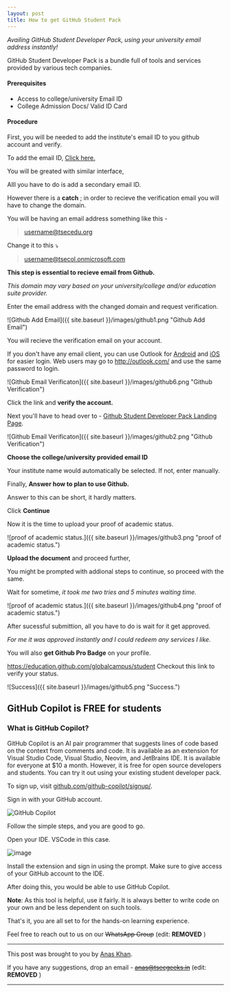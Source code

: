 ```yaml
---
layout: post
title: How to get GitHub Student Pack
---
```


_Availing GitHub Student Developer Pack, using your university email address instantly!_

GitHub Student Developer Pack is a bundle full of tools and services provided by various tech companies.

#### Prerequisites

- Access to college/university Email ID
- College Admission Docs/ Valid ID Card

#### Procedure

First, you will be needed to add the institute's email ID to you github account and verify.

To add the email ID, [Click here.](https://github.com/email)

You will be greated with similar interface,

Alll you have to do is add a secondary email ID.

However there is a **catch** ; in order to recieve the verification email you will have to change the domain.

You will be having an email address something like this -

> username@tsecedu.org 

Change it to this ⤵️

> username@tsecol.onmicrosoft.com

**This step is essential to recieve email from Github.**

_This domain may vary based on your university/college and/or education suite provider._

Enter the email address with the changed domain and request verification.

![Github Add Email]({{ site.baseurl }}/images/github1.png "Github Add Email")

You will recieve the verification email on your account.

If you don't have any email client, you can use Outlook for [Android](https://play.google.com/store/apps/details?id=com.microsoft.office.outlook) and [iOS](https://apps.apple.com/us/app/microsoft-outlook/id951937596) for easier login. Web users may go to <http://outlook.com/> and use the same password to login.

![Github Email Verificaton]({{ site.baseurl }}/images/github6.png "Github Verification")

Click the link and **verify the account.**

Next you'll have to head over to - [Github Student Developer Pack Landing Page](https://education.github.com/discount_requests/student_application).

![Github Email Verificaton]({{ site.baseurl }}/images/github2.png "Github Verification")

**Choose the college/university provided email ID**

Your institute name would automatically be selected.
If not, enter manually.

Finally, **Answer how to plan to use Github.**

Answer to this can be short, it hardly matters.

Click **Continue**

Now it is the time to upload your proof of academic status.

![proof of academic status.]({{ site.baseurl }}/images/github3.png "proof of academic status.")

**Upload the document** and proceed further, 

You might be prompted with addional steps to continue, so proceed with the same.

Wait for sometime, _it took me two tries and 5 minutes waiting time._ 

![proof of academic status.]({{ site.baseurl }}/images/github4.png "proof of academic status.")

After sucessful submittion, all you have to do is wait for it get approved.

_For me it was approved instantly and I could redeem any services I like._

You will also **get Github Pro Badge** on your profile.

<https://education.github.com/globalcampus/student> Checkout this link to verify your status.

![Success]({{ site.baseurl }}/images/github5.png "Success.")

## GitHub Copilot is FREE for students

### What is GitHub Copilot?

GitHub Copilot is an AI pair programmer that suggests lines of code based on the context from comments and code. It is available as an extension for Visual Studio Code, Visual Studio, Neovim, and JetBrains IDE. It is available for everyone at $10 a month. However, it is free for open source developers and students. You can try it out using your existing student developer pack.

To sign up, visit [github.com/github-copilot/signup/](https://github.com/github-copilot/signup/).

Sign in with your GitHub account.

![GitHub Copilot](https://user-images.githubusercontent.com/86565419/175058232-348822ee-b5f8-42c7-b2b8-83079f143024.png)

Follow the simple steps, and you are good to go.

Open your IDE. VSCode in this case.

![image](https://user-images.githubusercontent.com/86565419/175059128-34036f8d-107a-4bfd-8230-c69bb3a5161b.png)

Install the extension and sign in using the prompt. Make sure to give access of your GitHub account to the IDE.

After doing this, you would be able to use GitHub Copilot.

**Note**: As this tool is helpful, use it fairly. It is always better to write code on your own and be less dependent on such tools.

That's it, you are all set to for the hands-on learning experience.

Feel free to reach out to us on our ~~WhatsApp Group~~ (edit: **REMOVED** )





----



This post was brought to you by [Anas Khan](https://in.linkedin.com/in/anxkhn).

If you have any suggestions, drop an email - ~~anas@tsecgeeks.in~~ (edit: **REMOVED** )



----
